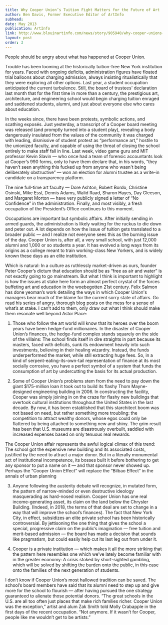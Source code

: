 ```yaml
---
title: Why Cooper Union’s Tuition Fight Matters for the Future of Art
author: Ben Davis, Former Executive Editor of ArtInfo
subhead: 
date: May 2013
publication: ArtInfo
link: http://www.blouinartinfo.com/news/story/905940/why-cooper-unions-tuition-fight-matters-for-the-future-of-art?qt-article_detail_popular=2
layout: post
order: 3
---
```

People should be angry about what has happened at Cooper Union.

Trouble has been looming at the historically tuition-free New York institution for years. Faced with ongoing deficits, administration figures have floated trial balloons about charging admission, always insisting ritualistically that they were exploring all other options. Last year, a student occupation anticipated the current turbulence. Still, the board of trustees' declaration last month that for the first time in more than a century, the prestigious art, architecture, and engineering school would begin charging tuition enraged and saddened students, alumni, and just about everyone else who cares about education.

In the weeks since, there have been protests, symbolic actions, and scathing exposés. Just yesterday, a transcript of a Cooper board meeting was released (and promptly turned into a student play), revealing a body dangerously insulated from the values of the community it was charged with leading, dismissive of student protest as “performance art,” hostile to the unionized faculty, and capable of using the threat of closing the school entirely to make staff fall in line. Last week, video game guru and MIT professor Kevin Slavin — who once had a team of forensic accountants look at Cooper’s 990 forms, only to have them declare that, in his words, “they haven’t seen anything this fucked up from anyone who wasn't being deliberately obstructive” — won an election for alumni trustee as a write-in candidate on a transparency platform.

The nine full-time art faculty — Dore Ashton, Robert Bordo, Christine Osinski, Mike Essl, Dennis Adams, Walid Raad, Sharon Hayes, Day Gleeson, and Margaret Morton — have very publicly signed a letter of “No Confidence” in the administration. Finally, and most visibly, a fresh occupation of the President’s Office continues to this moment.

Occupations are important but symbolic affairs. After initially sending in armed guards, the administration is likely waiting for the ruckus to die down and peter out. A lot depends on how the issue of tuition gets translated to a broader public — and I realize not everyone sees this as the burning issue of the day. Cooper Union is, after all, a very small school, with just 12,000 alumni and 1,000 or so students a year. It has evolved a long ways from its origins as a college meant to train working-class New Yorkers, and is widely known these days as an elite institution.

Which is natural: In a culture as ruthlessly market-driven as ours, founder Peter Cooper’s dictum that education should be as “free as air and water” is not exactly going to go mainstream. But what I think is important to highlight is how the issues at stake here form an almost perfect crystal of the forces buffeting art and education in the woebegotten 21st century. Felix Salmon has done yeoman’s work detailing the ways in which Cooper Union's managers bear much of the blame for the current sorry state of affairs. Go read his series of angry, thorough blog posts on the mess for a sense of what’s at stake. I can’t add to them, only draw out what I think should make them resonate well beyond Astor Place:

1) Those who follow the art world will know that its heroes over the boom years have been hedge-fund millionaires. In the disaster of Cooper Union’s finances, the hedge-fund complex stands squarely on the side of the villains: The school finds itself in dire straights in part because its masters, faced with deficits, sunk its endowment heavily into such investments, believing in their healing wizardry. Instead, the funds underperformed the market, while still extracting huge fees. So, in a kind of serpent-eating-its-own-tail representation of finance at its most socially corrosive, you have a perfect symbol of a system that funds the consumption of art by undercutting the basis for its actual production.

2) Some of Cooper Union’s problems stem from the need to pay down the giant $175-million loan it took out to build its flashy Thom Mayne-designed engineering building in 2006. In constructing the facility, Cooper was simply joining in on the craze for flashy new buildings that overtook cultural institutions throughout the United States in the last decade. By now, it has been established that this starchitect boom was not based on need, but rather something more troubling: the competition to attract wealthy donors, whose egos could only be flattered by being attached to something new and shiny. The grim result has been that U.S. museums are disastrously overbuilt, saddled with increased expenses based on only tenuous real rewards.

The Cooper Union affair represents the awful logical climax of this trend: The school got the expensive new building and its associated costs, justified by the need to attract a major donor. But in a literally monumental act of institutional incompetence, its bosses built it before bothering to get any sponsor to put a name on it — and that sponsor never showed up. Perhaps the “Cooper Union Effect” will replace the “Bilbao Effect” in the annals of urban planning

3) Anyone following the austerity debate will recognize, in mutated form, the pattern of narrow-minded or even destructive ideology masquerading as hard-nosed realism. Cooper Union has one real income-generating asset, its claim on the land below the Chrysler Building. (Indeed, in 2018, the terms of that deal are set to change in a way that will improve the school’s finances). The fact that New York City, in effect, subsidizes an elite private school has been historically controversial. By jettisoning the one thing that gives the school a special, progressive claim on the public’s imagination — free tuition and merit-based admission — the board has made a decision that sounds like pragmatism, but could easily help cut its last leg out from under it.

4) Cooper is a private institution — which makes it all the more striking that the pattern here resembles one which we’ve lately become familiar with in the greater economy: A crisis stoked by short-sighted gambling, which will be solved by shifting the burden onto the public, in this case onto the families of the next generation of students.

I don’t know if Cooper Union’s most hallowed tradition can be saved. The school’s board members have said that its alumni need to step up and give more for the school to flourish — after having pursued the one strategy guaranteed to alienate those potential donors. “The great schools in the U.S. are all too often just places that make rich families richer. Cooper Union was the exception,” artist and alum Zak Smith told Molly Crabapple in the first days of the recent occupation. “Not anymore. If it wasn’t for Cooper, people like me wouldn’t get to be artists.”